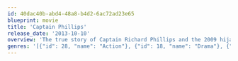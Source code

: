 ```yaml
---
id: 40dac40b-abd4-48a8-b4d2-6ac72ad23e65
blueprint: movie
title: 'Captain Phillips'
release_date: '2013-10-10'
overview: 'The true story of Captain Richard Phillips and the 2009 hijacking by Somali pirates of the US-flagged MV Maersk Alabama, the first American cargo ship to be hijacked in two hundred years.'
genres: '[{"id": 28, "name": "Action"}, {"id": 18, "name": "Drama"}, {"id": 53, "name": "Thriller"}]'
---
```

